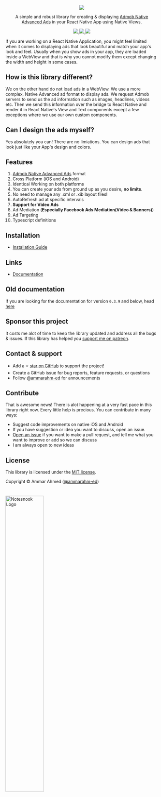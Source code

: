 <div align="center">
<img src="https://i.imgur.com/4DZhFR2.png" ></img>
</div>
<div align="center">
	<p>
    A simple and robust library for creating & displaying <a href="https://developers.google.com/admob/android/native/start">Admob Native Advanced Ads</a> in your React Native App using Native Views.
	</p>
<div
align="center"
style="width:100%;"
>
<a
href="https://github.com/ammarahm-ed/react-native-admob-native-ads/pulls"
target="_blank"
>
<img  src="https://img.shields.io/badge/PRs-welcome-green"/>
</a>
<a
href="https://www.npmjs.com/package/react-native-admob-native-ads"
target="_blank"
>
<img src="https://img.shields.io/npm/v/react-native-admob-native-ads?color=green"/>
</a>
<a
href="https://www.npmjs.com/package/react-native-admob-native-ads"
target="_blank"
>
<img  src="https://img.shields.io/npm/dt/react-native-admob-native-ads?color=green"/>
</a> 
</div>
</div>

If you are working on a React Native Application, you might feel limited when it comes to displaying ads that look beautiful and match your app's look and feel. Usually when you show ads in your app, they are loaded inside a WebView and that is why you cannot modify them except changing the width and height in some cases.

## How is this library different?

We on the other hand do not load ads in a WebView. We use a more complex, Native Advanced ad format to display ads. We request Admob servers to send us the ad information such as images, headlines, videos etc. Then we send this information over the bridge to React Native and render it in React Native's View and Text components except a few exceptions where we use our own custom components.

## Can I design the ads myself?

Yes absolutely you can! There are no limiations. You can design ads that look just like your App's design and colors.

## Features

1.  [Admob Native Advanced Ads](https://developers.google.com/admob/android/native/start) format
2.  Cross Platform (iOS and Android)
3.  Identical Working on both platforms
4.  You can create your ads from ground up as you desire, **no limits.**
5.  No need to manage any .xml or .xib layout files!
6.  AutoRefresh ad at specific intervals
7.  **Support for Video Ads**
8.  Ad Mediation (**Especially Facebook Ads Mediation(Video & Banners)**)
9.  Ad Targeting
10. Typescript definitions

## Installation
- [Installation Guide](https://ammarahm-ed.github.io/react-native-admob-native-ads/docs/installation-3)

## Links
- [Documentation](https://ammarahm-ed.github.io/react-native-admob-native-ads/docs/introduction/)

## Old documentation
If you are looking for the documentation for version `0.3.9` and below, head [here](https://github.com/ammarahm-ed/react-native-admob-native-ads/tree/v0.3.9)

## Sponsor this project

It costs me alot of time to keep the library updated and address all the bugs & issues. If this library has helped you [support me on patreon](https://www.patreon.com/streetwriters).

## Contact & support

- Add a ⭐️ [star on GitHub](https://github.com/ammarahm-ed/react-native-admob-native-ads) to support the project!
- Create a GitHub issue for bug reports, feature requests, or questions
- Follow [@ammarahm-ed](https://github.com/ammarahm-ed) for announcements

## Contribute

That is awesome news! There is alot happening at a very fast pace in this library right now. Every little help is precious. You can contribute in many ways:

- Suggest code improvements on native iOS and Android
- If you have suggestion or idea you want to discuss, open an issue.
- [Open an issue](https://github.com/ammarahm-ed/react-native-admob-native-ads/issues/) if you want to make a pull request, and tell me what you want to improve or add so we can discuss
- I am always open to new ideas

## License

This library is licensed under the [MIT license](https://github.com/ammarahm-ed/react-native-admob-native-ads/blob/master/LICENSE).

Copyright © Ammar Ahmed ([@ammarahm-ed](https://github.com/ammarahm-ed))

#
<a href="https://notesnook.com" target="_blank">
<img style="align:center;" src="https://i.imgur.com/EMIqXNc.jpg" href="https://notesnook.com" alt="Notesnook Logo" width="50%" />
</a>
